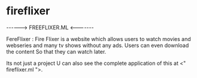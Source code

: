 # fireflixer
------> FREEFLIXER.ML <-------

FereFlixer : Fire Flixer is a website which allows users to watch movies and webseries and many tv shows without any ads. Users can even download the content So that they can watch later.

Its not just a project U can also see the complete application of this at <" fireflixer.ml ">.
